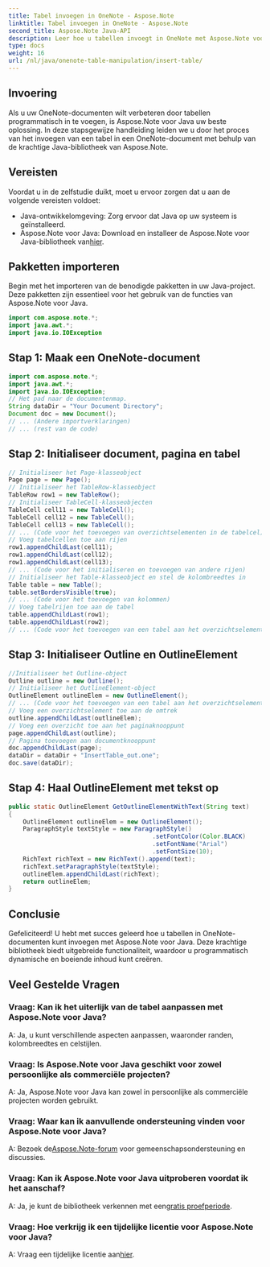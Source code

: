 ```yaml
---
title: Tabel invoegen in OneNote - Aspose.Note
linktitle: Tabel invoegen in OneNote - Aspose.Note
second_title: Aspose.Note Java-API
description: Leer hoe u tabellen invoegt in OneNote met Aspose.Note voor Java. Stapsgewijze handleiding voor dynamische contentcreatie. Verbeter uw documenten moeiteloos.
type: docs
weight: 16
url: /nl/java/onenote-table-manipulation/insert-table/
---
```

## Invoering
Als u uw OneNote-documenten wilt verbeteren door tabellen programmatisch in te voegen, is Aspose.Note voor Java uw beste oplossing. In deze stapsgewijze handleiding leiden we u door het proces van het invoegen van een tabel in een OneNote-document met behulp van de krachtige Java-bibliotheek van Aspose.Note.
## Vereisten
Voordat u in de zelfstudie duikt, moet u ervoor zorgen dat u aan de volgende vereisten voldoet:
- Java-ontwikkelomgeving: Zorg ervoor dat Java op uw systeem is geïnstalleerd.
-  Aspose.Note voor Java: Download en installeer de Aspose.Note voor Java-bibliotheek van[hier](https://releases.aspose.com/note/java/).
## Pakketten importeren
Begin met het importeren van de benodigde pakketten in uw Java-project. Deze pakketten zijn essentieel voor het gebruik van de functies van Aspose.Note voor Java.
```java
import com.aspose.note.*;
import java.awt.*;
import java.io.IOException
```

## Stap 1: Maak een OneNote-document
```java
import com.aspose.note.*;
import java.awt.*;
import java.io.IOException;
// Het pad naar de documentenmap.
String dataDir = "Your Document Directory";
Document doc = new Document();
// ... (Andere importverklaringen)
// ... (rest van de code)
```
## Stap 2: Initialiseer document, pagina en tabel
```java
// Initialiseer het Page-klasseobject
Page page = new Page();
// Initialiseer het TableRow-klasseobject
TableRow row1 = new TableRow();
// Initialiseer TableCell-klasseobjecten
TableCell cell11 = new TableCell();
TableCell cell12 = new TableCell();
TableCell cell13 = new TableCell();
// ... (Code voor het toevoegen van overzichtselementen in de tabelcel)
// Voeg tabelcellen toe aan rijen
row1.appendChildLast(cell11);
row1.appendChildLast(cell12);
row1.appendChildLast(cell13);
// ... (Code voor het initialiseren en toevoegen van andere rijen)
// Initialiseer het Table-klasseobject en stel de kolombreedtes in
Table table = new Table();
table.setBordersVisible(true);
// ... (Code voor het toevoegen van kolommen)
// Voeg tabelrijen toe aan de tabel
table.appendChildLast(row1);
table.appendChildLast(row2);
// ... (Code voor het toevoegen van een tabel aan het overzichtselementknooppunt)
```
## Stap 3: Initialiseer Outline en OutlineElement
```java
//Initialiseer het Outline-object
Outline outline = new Outline();
// Initialiseer het OutlineElement-object
OutlineElement outlineElem = new OutlineElement();
// ... (Code voor het toevoegen van een tabel aan het overzichtselementknooppunt)
// Voeg een overzichtselement toe aan de omtrek
outline.appendChildLast(outlineElem);
// Voeg een overzicht toe aan het paginaknooppunt
page.appendChildLast(outline);
// Pagina toevoegen aan documentknooppunt
doc.appendChildLast(page);
dataDir = dataDir + "InsertTable_out.one";
doc.save(dataDir);
```
## Stap 4: Haal OutlineElement met tekst op
```java
public static OutlineElement GetOutlineElementWithText(String text)
{
    OutlineElement outlineElem = new OutlineElement();
    ParagraphStyle textStyle = new ParagraphStyle()
                                        .setFontColor(Color.BLACK)
                                        .setFontName("Arial")
                                        .setFontSize(10);
    RichText richText = new RichText().append(text);
    richText.setParagraphStyle(textStyle);
    outlineElem.appendChildLast(richText);
    return outlineElem;
} 
```
## Conclusie
Gefeliciteerd! U hebt met succes geleerd hoe u tabellen in OneNote-documenten kunt invoegen met Aspose.Note voor Java. Deze krachtige bibliotheek biedt uitgebreide functionaliteit, waardoor u programmatisch dynamische en boeiende inhoud kunt creëren.
## Veel Gestelde Vragen
### Vraag: Kan ik het uiterlijk van de tabel aanpassen met Aspose.Note voor Java?
A: Ja, u kunt verschillende aspecten aanpassen, waaronder randen, kolombreedtes en celstijlen.
### Vraag: Is Aspose.Note voor Java geschikt voor zowel persoonlijke als commerciële projecten?
A: Ja, Aspose.Note voor Java kan zowel in persoonlijke als commerciële projecten worden gebruikt.
### Vraag: Waar kan ik aanvullende ondersteuning vinden voor Aspose.Note voor Java?
 A: Bezoek de[Aspose.Note-forum](https://forum.aspose.com/c/note/28) voor gemeenschapsondersteuning en discussies.
### Vraag: Kan ik Aspose.Note voor Java uitproberen voordat ik het aanschaf?
 A: Ja, je kunt de bibliotheek verkennen met een[gratis proefperiode](https://releases.aspose.com/).
### Vraag: Hoe verkrijg ik een tijdelijke licentie voor Aspose.Note voor Java?
 A: Vraag een tijdelijke licentie aan[hier](https://purchase.aspose.com/temporary-license/).
